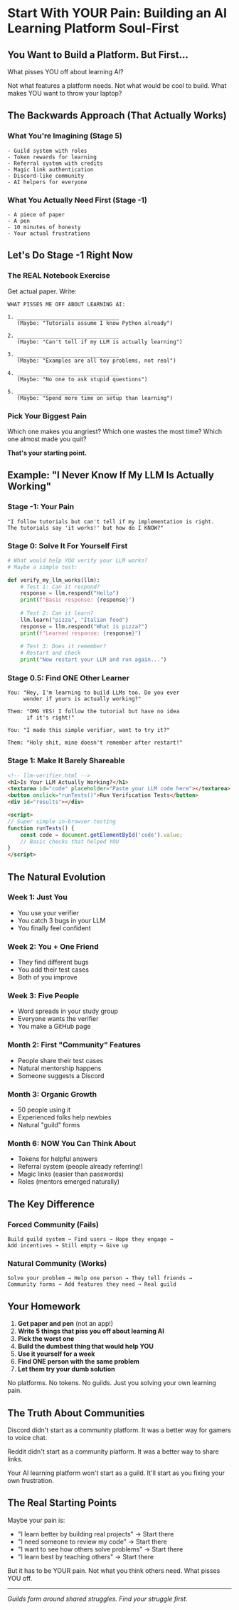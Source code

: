 # Start With YOUR Pain: Building an AI Learning Platform Soul-First

## You Want to Build a Platform. But First...

What pisses YOU off about learning AI?

Not what features a platform needs.
Not what would be cool to build.
What makes YOU want to throw your laptop?

## The Backwards Approach (That Actually Works)

### What You're Imagining (Stage 5)
```
- Guild system with roles
- Token rewards for learning
- Referral system with credits  
- Magic link authentication
- Discord-like community
- AI helpers for everyone
```

### What You Actually Need First (Stage -1)
```
- A piece of paper
- A pen
- 10 minutes of honesty
- Your actual frustrations
```

## Let's Do Stage -1 Right Now

### The REAL Notebook Exercise

Get actual paper. Write:

```
WHAT PISSES ME OFF ABOUT LEARNING AI:

1. ________________________________
   (Maybe: "Tutorials assume I know Python already")

2. ________________________________
   (Maybe: "Can't tell if my LLM is actually learning")

3. ________________________________
   (Maybe: "Examples are all toy problems, not real")

4. ________________________________
   (Maybe: "No one to ask stupid questions")

5. ________________________________
   (Maybe: "Spend more time on setup than learning")
```

### Pick Your Biggest Pain

Which one makes you angriest?
Which one wastes the most time?
Which one almost made you quit?

**That's your starting point.**

## Example: "I Never Know If My LLM Is Actually Working"

### Stage -1: Your Pain
```
"I follow tutorials but can't tell if my implementation is right.
The tutorials say 'it works!' but how do I KNOW?"
```

### Stage 0: Solve It For Yourself First
```python
# What would help YOU verify your LLM works?
# Maybe a simple test:

def verify_my_llm_works(llm):
    # Test 1: Can it respond?
    response = llm.respond("Hello")
    print(f"Basic response: {response}")
    
    # Test 2: Can it learn?
    llm.learn("pizza", "Italian food")
    response = llm.respond("What is pizza?")
    print(f"Learned response: {response}")
    
    # Test 3: Does it remember?
    # Restart and check
    print("Now restart your LLM and run again...")
```

### Stage 0.5: Find ONE Other Learner
```
You: "Hey, I'm learning to build LLMs too. Do you ever 
     wonder if yours is actually working?"
     
Them: "OMG YES! I follow the tutorial but have no idea
      if it's right!"
      
You: "I made this simple verifier, want to try it?"

Them: "Holy shit, mine doesn't remember after restart!"
```

### Stage 1: Make It Barely Shareable
```html
<!-- llm-verifier.html -->
<h1>Is Your LLM Actually Working?</h1>
<textarea id="code" placeholder="Paste your LLM code here"></textarea>
<button onclick="runTests()">Run Verification Tests</button>
<div id="results"></div>

<script>
// Super simple in-browser testing
function runTests() {
    const code = document.getElementById('code').value;
    // Basic checks that helped YOU
}
</script>
```

## The Natural Evolution

### Week 1: Just You
- You use your verifier
- You catch 3 bugs in your LLM
- You finally feel confident

### Week 2: You + One Friend  
- They find different bugs
- You add their test cases
- Both of you improve

### Week 3: Five People
- Word spreads in your study group
- Everyone wants the verifier
- You make a GitHub page

### Month 2: First "Community" Features
- People share their test cases
- Natural mentorship happens
- Someone suggests a Discord

### Month 3: Organic Growth
- 50 people using it
- Experienced folks help newbies
- Natural "guild" forms

### Month 6: NOW You Can Think About
- Tokens for helpful answers
- Referral system (people already referring!)
- Magic links (easier than passwords)
- Roles (mentors emerged naturally)

## The Key Difference

### Forced Community (Fails)
```
Build guild system → Find users → Hope they engage → 
Add incentives → Still empty → Give up
```

### Natural Community (Works)
```
Solve your problem → Help one person → They tell friends →
Community forms → Add features they need → Real guild
```

## Your Homework

1. **Get paper and pen** (not an app!)
2. **Write 5 things that piss you off about learning AI**
3. **Pick the worst one**
4. **Build the dumbest thing that would help YOU**
5. **Use it yourself for a week**
6. **Find ONE person with the same problem**
7. **Let them try your dumb solution**

No platforms. No tokens. No guilds.
Just you solving your own learning pain.

## The Truth About Communities

Discord didn't start as a community platform.
It was a better way for gamers to voice chat.

Reddit didn't start as a community platform.
It was a better way to share links.

Your AI learning platform won't start as a guild.
It'll start as you fixing your own frustration.

## The Real Starting Points

Maybe your pain is:
- "I learn better by building real projects" → Start there
- "I need someone to review my code" → Start there
- "I want to see how others solve problems" → Start there
- "I learn best by teaching others" → Start there

But it has to be YOUR pain.
Not what you think others need.
What pisses YOU off.

---

*Guilds form around shared struggles. Find your struggle first.*